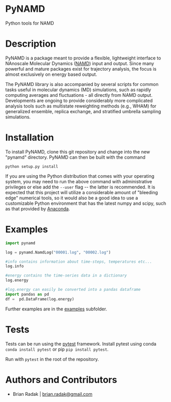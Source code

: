 PyNAMD
======

Python tools for NAMD

Description
===========

PyNAMD is a package meant to provide a flexible, lightweight interface to NAnoscale Molecular Dynamics ([NAMD](http://www.ks.uiuc.edu/Research/namd/)) input and output. Since many powerful and mature packages exist for trajectory analysis, the focus is almost exclusively on energy based output.

The PyNAMD library is also accompanied by several scripts for common tasks useful in molecular dynamics (MD) simulations, such as rapidly computing averages and fluctuations - all directly from NAMD output. Developments are ongoing to provide considerably more complicated analysis tools such as multistate reweighting methods (e.g., WHAM) for generalized ensemble, replica exchange, and stratified umbrella sampling simulations.

Installation
============

To install PyNAMD, clone this git repository and change into the new "pynamd" directory. PyNAMD can then be built with the command

```
python setup.py install
```

If you are using the Python distribution that comes with your operating system, you may need to run the above command with administrative privileges or else add the ``--user`` flag -- the latter is recommended. It is expected that this project will utilize a considerable amount of "bleeding edge" numerical tools, so it would also be a good idea to use a customizable Python environment that has the latest numpy and scipy, such as that provided by [Anaconda](https://www.continuum.io/downloads).


Examples
========

```python
import pynamd

log = pynamd.NamdLog("00001.log", "00002.log")

#info contains information about time-steps, temperatures etc...
log.info

#energy contains the time-series data in a dictionary
log.energy

#log.energy can easily be converted into a pandas dataframe
import pandas as pd 
df =  pd.DataFrame(log.energy)
```

Further examples are in the [examples](examples/) subfolder. 


Tests
=====

Tests can be run using the [pytest](http://doc.pytest.org/en/latest/) framework. Install pytest using conda `conda install pytest` or pip `pip install pytest`.

Run with `pytest` in the root of the repository.  


Authors and Contributors
========================

* Brian Radak | brian.radak@gmail.com

